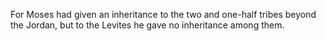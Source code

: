 For Moses had given an inheritance to the two and one-half tribes beyond the Jordan, but to the Levites he gave no inheritance among them.
